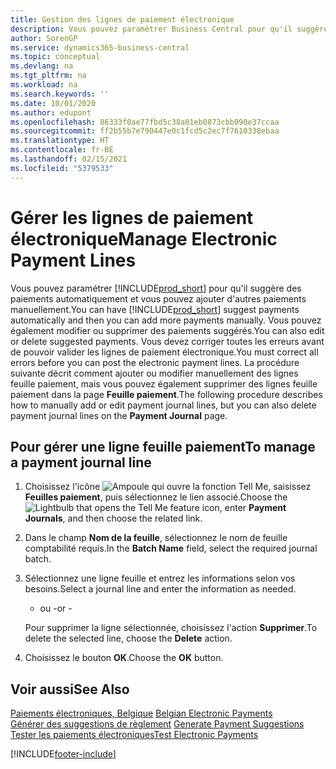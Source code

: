 ```yaml
---
title: Gestion des lignes de paiement électronique
description: Vous pouvez paramétrer Business Central pour qu'il suggère des paiements automatiquement et vous pouvez ajouter d'autres paiements manuellement. Vous pouvez également modifier ou supprimer des paiements suggérés.
author: SorenGP
ms.service: dynamics365-business-central
ms.topic: conceptual
ms.devlang: na
ms.tgt_pltfrm: na
ms.workload: na
ms.search.keywords: ''
ms.date: 10/01/2020
ms.author: edupont
ms.openlocfilehash: 86333f0ae77fbd5c38a01eb0873cbb090e37ccaa
ms.sourcegitcommit: ff2b55b7e790447e0c1fcd5c2ec7f7610338ebaa
ms.translationtype: HT
ms.contentlocale: fr-BE
ms.lasthandoff: 02/15/2021
ms.locfileid: "5379533"
---
```

# <a name="manage-electronic-payment-lines"></a><span data-ttu-id="72c4e-104">Gérer les lignes de paiement électronique</span><span class="sxs-lookup"><span data-stu-id="72c4e-104">Manage Electronic Payment Lines</span></span>
<span data-ttu-id="72c4e-105">Vous pouvez paramétrer [!INCLUDE[prod_short](../../includes/prod_short.md)] pour qu'il suggère des paiements automatiquement et vous pouvez ajouter d'autres paiements manuellement.</span><span class="sxs-lookup"><span data-stu-id="72c4e-105">You can have [!INCLUDE[prod_short](../../includes/prod_short.md)] suggest payments automatically and then you can add more payments manually.</span></span> <span data-ttu-id="72c4e-106">Vous pouvez également modifier ou supprimer des paiements suggérés.</span><span class="sxs-lookup"><span data-stu-id="72c4e-106">You can also edit or delete suggested payments.</span></span> <span data-ttu-id="72c4e-107">Vous devez corriger toutes les erreurs avant de pouvoir valider les lignes de paiement électronique.</span><span class="sxs-lookup"><span data-stu-id="72c4e-107">You must correct all errors before you can post the electronic payment lines.</span></span> <span data-ttu-id="72c4e-108">La procédure suivante décrit comment ajouter ou modifier manuellement des lignes feuille paiement, mais vous pouvez également supprimer des lignes feuille paiement dans la page **Feuille paiement**.</span><span class="sxs-lookup"><span data-stu-id="72c4e-108">The following procedure describes how to manually add or edit payment journal lines, but you can also delete payment journal lines on the **Payment Journal** page.</span></span>  

## <a name="to-manage-a-payment-journal-line"></a><span data-ttu-id="72c4e-109">Pour gérer une ligne feuille paiement</span><span class="sxs-lookup"><span data-stu-id="72c4e-109">To manage a payment journal line</span></span>  

1.  <span data-ttu-id="72c4e-110">Choisissez l'icône ![Ampoule qui ouvre la fonction Tell Me](../../media/ui-search/search_small.png "Dites-moi ce que vous voulez faire"), saisissez **Feuilles paiement**, puis sélectionnez le lien associé.</span><span class="sxs-lookup"><span data-stu-id="72c4e-110">Choose the ![Lightbulb that opens the Tell Me feature](../../media/ui-search/search_small.png "Tell me what you want to do") icon, enter **Payment Journals**, and then choose the related link.</span></span>  
2.  <span data-ttu-id="72c4e-111">Dans le champ **Nom de la feuille**, sélectionnez le nom de feuille comptabilité requis.</span><span class="sxs-lookup"><span data-stu-id="72c4e-111">In the **Batch Name** field, select the required journal batch.</span></span>  
3.  <span data-ttu-id="72c4e-112">Sélectionnez une ligne feuille et entrez les informations selon vos besoins.</span><span class="sxs-lookup"><span data-stu-id="72c4e-112">Select a journal line and enter the information as needed.</span></span>  

     - <span data-ttu-id="72c4e-113">ou -</span><span class="sxs-lookup"><span data-stu-id="72c4e-113">or -</span></span>  

    <span data-ttu-id="72c4e-114">Pour supprimer la ligne sélectionnée, choisissez l'action **Supprimer**.</span><span class="sxs-lookup"><span data-stu-id="72c4e-114">To delete the selected line, choose the **Delete** action.</span></span>  

4.  <span data-ttu-id="72c4e-115">Choisissez le bouton **OK**.</span><span class="sxs-lookup"><span data-stu-id="72c4e-115">Choose the **OK** button.</span></span>  

## <a name="see-also"></a><span data-ttu-id="72c4e-116">Voir aussi</span><span class="sxs-lookup"><span data-stu-id="72c4e-116">See Also</span></span>  
 <span data-ttu-id="72c4e-117">[Paiements électroniques, Belgique](belgian-electronic-payments.md) </span><span class="sxs-lookup"><span data-stu-id="72c4e-117">[Belgian Electronic Payments](belgian-electronic-payments.md) </span></span>  
 <span data-ttu-id="72c4e-118">[Générer des suggestions de règlement](how-to-generate-payment-suggestions.md) </span><span class="sxs-lookup"><span data-stu-id="72c4e-118">[Generate Payment Suggestions](how-to-generate-payment-suggestions.md) </span></span>  
 [<span data-ttu-id="72c4e-119">Tester les paiements électroniques</span><span class="sxs-lookup"><span data-stu-id="72c4e-119">Test Electronic Payments</span></span>](how-to-test-electronic-payments.md)


[!INCLUDE[footer-include](../../includes/footer-banner.md)]